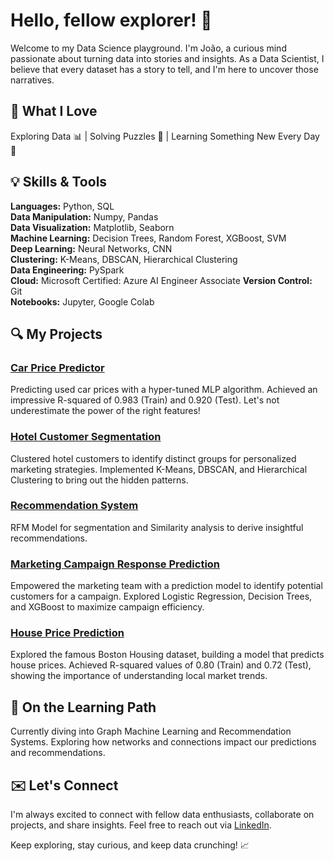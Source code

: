 # Hello, fellow explorer! 👋

Welcome to my Data Science playground. I'm João, a curious mind passionate about turning data into stories and insights. As a Data Scientist, I believe that every dataset has a story to tell, and I'm here to uncover those narratives.

## 🚀 What I Love

Exploring Data 📊 | Solving Puzzles 🧩 | Learning Something New Every Day 📖

## 💡 Skills & Tools

**Languages:** Python, SQL  
**Data Manipulation:** Numpy, Pandas  
**Data Visualization:** Matplotlib, Seaborn  
**Machine Learning:** Decision Trees, Random Forest, XGBoost, SVM  
**Deep Learning:** Neural Networks, CNN  
**Clustering:** K-Means, DBSCAN, Hierarchical Clustering  
**Data Engineering:** PySpark  
**Cloud:** Microsoft Certified: Azure AI Engineer Associate
**Version Control:** Git  
**Notebooks:** Jupyter, Google Colab  

## 🔍 My Projects

### [Car Price Predictor](https://github.com/JoaoCA98/Used-Cars-Price-Prediction)
Predicting used car prices with a hyper-tuned MLP algorithm. Achieved an impressive R-squared of 0.983 (Train) and 0.920 (Test). Let's not underestimate the power of the right features!

### [Hotel Customer Segmentation](https://github.com/JoaoCA98/Customer_Segmentation)
Clustered hotel customers to identify distinct groups for personalized marketing strategies. Implemented K-Means, DBSCAN, and Hierarchical Clustering to bring out the hidden patterns.

### [Recommendation System](https://github.com/JoaoCA98/Marketing-Strategy-Enhancement-With-Data-Science)
RFM Model for segmentation and Similarity analysis to derive insightful recommendations.

### [Marketing Campaign Response Prediction](https://github.com/JoaoCA98/Campaign_Response)
Empowered the marketing team with a prediction model to identify potential customers for a campaign. Explored Logistic Regression, Decision Trees, and XGBoost to maximize campaign efficiency.

### [House Price Prediction](https://github.com/JoaoCA98/House-Price-Prediction)
Explored the famous Boston Housing dataset, building a model that predicts house prices. Achieved R-squared values of 0.80 (Train) and 0.72 (Test), showing the importance of understanding local market trends.

## 🌱 On the Learning Path

Currently diving into Graph Machine Learning and Recommendation Systems. Exploring how networks and connections impact our predictions and recommendations.

## ✉️ Let's Connect

I'm always excited to connect with fellow data enthusiasts, collaborate on projects, and share insights. Feel free to reach out via [LinkedIn](www.linkedin.com/in/joaocabralascensao).

Keep exploring, stay curious, and keep data crunching! 📈
